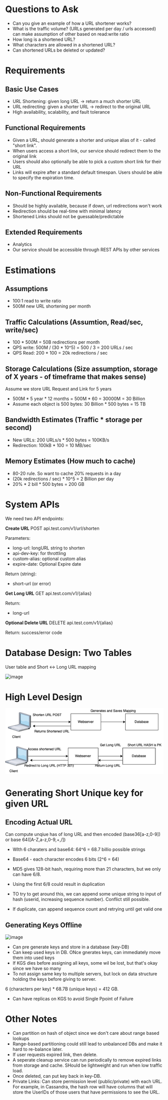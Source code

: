 

# Questions to Ask

* Can you give an example of how a URL shortener works?
* What is the traffic volume? (URLs generated per day / urls accessed) can make assumption of other based on read:write ratio
* How long is a shortened URL?
* What characters are allowed in a shortened URL?
* Can shortened URLs be deleted or updated?


#  Requirements

## Basic Use Cases
* URL Shortening: given long URL -> return a much shorter URL
* URL redirecting: given a shorter URL -> redirect to the original URL
* High availability, scalability, and fault tolerance

## Functional Requirements
* Given a URL, should generate a shorter and unique alias of it - called "short link". 
* When users access a short link, our service should redirect them to the original link
* Users should also optionally be able to pick a custom short link for their URL
* Links will expire after a standard default timespan. Users should be able to specify the expiration time.

## Non-Functional Requirements
* Should be highly available, because if down, url redirections won't work
* Redirection should be real-time with minimal latency
* Shortened Links should not be guessable/predictable

## Extended Requirements
* Analytics
* Our service should be accessible through REST APIs by other services

# Estimations

## Assumptions
* 100:1 read to write ratio
* 500M new URL shortening per month

## Traffic Calculations (Assumtion, Read/sec, write/sec)
* 100 * 500M = 50B redirections per month
* QPS write: 500M / (30 * 10^5) = 500 / 3 = 200 URLs / sec
* QPS Read: 200 * 100 = 20k redirections / sec

## Storage Calculations (Size assumption, storage of X years - of timeframe that makes sense)
Assume we store URL Request and Link for 5 years
* 500M * 5 year * 12 months = 500M * 60 = 30000M = 30 Billion
* Assume each object is 500 bytes: 30 Billion * 500 bytes = 15 TB 

## Bandwidth Estimates (Traffic * storage per second)
* New URLs: 200 URLs/s * 500 bytes = 100KB/s
* Redirection: 100kB * 100 = 10 MB/sec

## Memory Estimates (How much to cache)
* 80-20 rule. So want to cache 20% requests in a day
* (20k redirections / sec) * 10^5 = 2 Billion per day
* 20% * 2 bill * 500 bytes = 200 GB

# System APIs

We need two API endpoints:

**Create URL**
POST api.test.com/v1/url/shorten

Parameters:
* long-url: longURL string to shorten
* api-dev-key: for throttling
* custom-alias: optional custom alias
* expire-date: Optional Expire date

Return (string):
* short-url (or error)

**Get Long URL**
GET api.test.com/v1/{alias}

Return:
* long-url

**Optional Delete URL**
DELETE api.test.com/v1/{alias}

Return: success/error code

# Database Design: Two Tables

User table and Short <-> Long URL mapping


![image](https://user-images.githubusercontent.com/13190696/164067104-45c8ba06-c577-44ba-a8c5-3bb1df794b7d.png)

# High Level Design

![Alt text](/Drawio/urlshortener1.drawio.png?raw=true "Very High Level")


# Generating Short Unique key for given URL

## Encoding Actual URL

Can compute unqiue has of long URL and then encoded (base36[a-z,0-9]) or base 64([A-Z,a-z,0-9,+,/])
* WIth 6 charaters and base64: 64^6 = 68.7 billio possible strings
* Base64 - each character encodes 6 bits (2^6 = 64)
* MD5 gives 128-bit hash, requiring more than 21 characters, but we only can have 6/8. 
* Using the first 6/8 could result in duplication

* TO try to get around this, we can append some unique string to input of hash (userid, increasing sequence number). Conflict still possible.
* If duplicate, can append sequence count and retrying until get valid one

## Generating Keys Offline

![image](https://user-images.githubusercontent.com/13190696/164077911-1e0ee2be-55c9-4be8-9606-46c6e1bbc9e9.png)

* Can pre generate keys and store in a database (key-DB)
* Can keep used keys in DB. ONce gnerates keys, can immediately move them into used keys
* If KGS dies before assigning all keys, some wil be lost, but that's okay since we have so many
* To not assign same key to multiple servers, but lock on data structure holding the keys before giving to server.

6 (characters per key) * 68.7B (unique keys) = 412 GB.

* Can have replicas on KGS to avoid Single Ppoint of Failure

# Other Notes
* Can partition on hash of object since we don't care about range based lookups
* Range-based partitioning could still lead to unbalanced DBs and make it hard to re-balance later. 
* If user requests expired link, then delete. 
* A seperate cleanup service can run periodically to remove expired links from storage and cache. SHould be lightweight and run when low traffic load.
* Once deleted, can put key back in key-DB.
* Private Links: Can store permission level (public/private) with each URL. For example, in Cassandra, the hash row will have columns that will store the UserIDs of those users that have permissions to see the URL.










